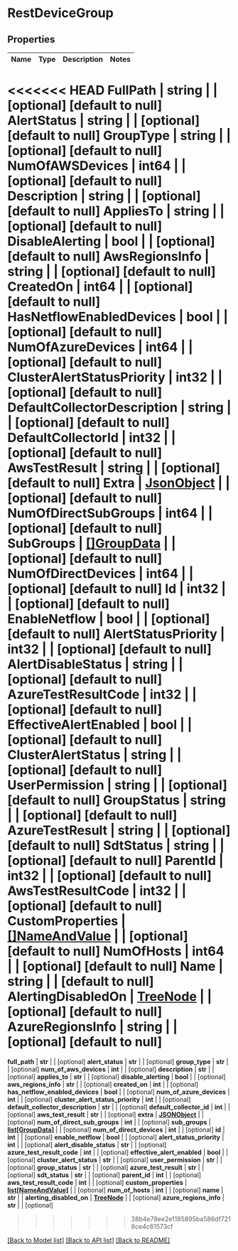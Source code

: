 # RestDeviceGroup

## Properties
Name | Type | Description | Notes
------------ | ------------- | ------------- | -------------
<<<<<<< HEAD
**FullPath** | **string** |  | [optional] [default to null]
**AlertStatus** | **string** |  | [optional] [default to null]
**GroupType** | **string** |  | [optional] [default to null]
**NumOfAWSDevices** | **int64** |  | [optional] [default to null]
**Description** | **string** |  | [optional] [default to null]
**AppliesTo** | **string** |  | [optional] [default to null]
**DisableAlerting** | **bool** |  | [optional] [default to null]
**AwsRegionsInfo** | **string** |  | [optional] [default to null]
**CreatedOn** | **int64** |  | [optional] [default to null]
**HasNetflowEnabledDevices** | **bool** |  | [optional] [default to null]
**NumOfAzureDevices** | **int64** |  | [optional] [default to null]
**ClusterAlertStatusPriority** | **int32** |  | [optional] [default to null]
**DefaultCollectorDescription** | **string** |  | [optional] [default to null]
**DefaultCollectorId** | **int32** |  | [optional] [default to null]
**AwsTestResult** | **string** |  | [optional] [default to null]
**Extra** | [**JsonObject**](JSONObject.md) |  | [optional] [default to null]
**NumOfDirectSubGroups** | **int64** |  | [optional] [default to null]
**SubGroups** | [**[]GroupData**](GroupData.md) |  | [optional] [default to null]
**NumOfDirectDevices** | **int64** |  | [optional] [default to null]
**Id** | **int32** |  | [optional] [default to null]
**EnableNetflow** | **bool** |  | [optional] [default to null]
**AlertStatusPriority** | **int32** |  | [optional] [default to null]
**AlertDisableStatus** | **string** |  | [optional] [default to null]
**AzureTestResultCode** | **int32** |  | [optional] [default to null]
**EffectiveAlertEnabled** | **bool** |  | [optional] [default to null]
**ClusterAlertStatus** | **string** |  | [optional] [default to null]
**UserPermission** | **string** |  | [optional] [default to null]
**GroupStatus** | **string** |  | [optional] [default to null]
**AzureTestResult** | **string** |  | [optional] [default to null]
**SdtStatus** | **string** |  | [optional] [default to null]
**ParentId** | **int32** |  | [optional] [default to null]
**AwsTestResultCode** | **int32** |  | [optional] [default to null]
**CustomProperties** | [**[]NameAndValue**](NameAndValue.md) |  | [optional] [default to null]
**NumOfHosts** | **int64** |  | [optional] [default to null]
**Name** | **string** |  | [default to null]
**AlertingDisabledOn** | [**TreeNode**](TreeNode.md) |  | [optional] [default to null]
**AzureRegionsInfo** | **string** |  | [optional] [default to null]
=======
**full_path** | **str** |  | [optional] 
**alert_status** | **str** |  | [optional] 
**group_type** | **str** |  | [optional] 
**num_of_aws_devices** | **int** |  | [optional] 
**description** | **str** |  | [optional] 
**applies_to** | **str** |  | [optional] 
**disable_alerting** | **bool** |  | [optional] 
**aws_regions_info** | **str** |  | [optional] 
**created_on** | **int** |  | [optional] 
**has_netflow_enabled_devices** | **bool** |  | [optional] 
**num_of_azure_devices** | **int** |  | [optional] 
**cluster_alert_status_priority** | **int** |  | [optional] 
**default_collector_description** | **str** |  | [optional] 
**default_collector_id** | **int** |  | [optional] 
**aws_test_result** | **str** |  | [optional] 
**extra** | [**JSONObject**](JSONObject.md) |  | [optional] 
**num_of_direct_sub_groups** | **int** |  | [optional] 
**sub_groups** | [**list[GroupData]**](GroupData.md) |  | [optional] 
**num_of_direct_devices** | **int** |  | [optional] 
**id** | **int** |  | [optional] 
**enable_netflow** | **bool** |  | [optional] 
**alert_status_priority** | **int** |  | [optional] 
**alert_disable_status** | **str** |  | [optional] 
**azure_test_result_code** | **int** |  | [optional] 
**effective_alert_enabled** | **bool** |  | [optional] 
**cluster_alert_status** | **str** |  | [optional] 
**user_permission** | **str** |  | [optional] 
**group_status** | **str** |  | [optional] 
**azure_test_result** | **str** |  | [optional] 
**sdt_status** | **str** |  | [optional] 
**parent_id** | **int** |  | [optional] 
**aws_test_result_code** | **int** |  | [optional] 
**custom_properties** | [**list[NameAndValue]**](NameAndValue.md) |  | [optional] 
**num_of_hosts** | **int** |  | [optional] 
**name** | **str** |  | 
**alerting_disabled_on** | [**TreeNode**](TreeNode.md) |  | [optional] 
**azure_regions_info** | **str** |  | [optional] 
>>>>>>> 38b4e78ee2e1185895ba586df7218ce4c61573cf

[[Back to Model list]](../README.md#documentation-for-models) [[Back to API list]](../README.md#documentation-for-api-endpoints) [[Back to README]](../README.md)


